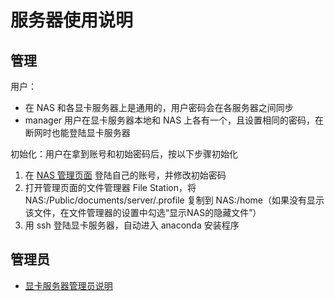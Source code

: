 # 服务器使用说明


## 管理

用户：
* 在 NAS 和各显卡服务器上是通用的，用户密码会在各服务器之间同步
* manager 用户在显卡服务器本地和 NAS 上各有一个，且设置相同的密码，在断网时也能登陆显卡服务器

初始化：用户在拿到账号和初始密码后，按以下步骤初始化
1. 在 [NAS 管理页面](https://192.168.1.119:5001/cgi-bin/) 登陆自己的账号，并修改初始密码
1. 打开管理页面的文件管理器 File Station，将 NAS:/Public/documents/server/.profile 复制到 NAS:/home（如果没有显示该文件，在文件管理器的设置中勾选“显示NAS的隐藏文件”）
1. 用 ssh 登陆显卡服务器，自动进入 anaconda 安装程序


## 管理员

* [显卡服务器管理员说明](README_admin.md)
